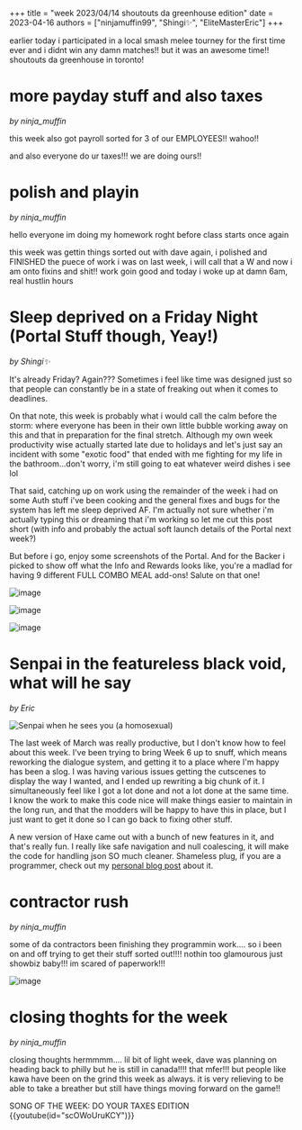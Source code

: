 +++
title = "week 2023/04/14 shoutouts da greenhouse edition"
date = 2023-04-16
authors = ["ninjamuffin99", "Shingi✨", "EliteMasterEric"]
+++

earlier today i participated in a local smash melee tourney for the first time ever and i didnt win any damn matches!! but it was an awesome time!! shoutouts da greenhouse in toronto!
<!-- more -->
# more payday stuff and also taxes
*by ninja_muffin* 

this week also got payroll sorted for 3 of our EMPLOYEES!! wahoo!! 

and also everyone do ur taxes!!! we are doing ours!!
    
# polish and playin
*by ninja_muffin* 

hello everyone im doing my homework roght before class starts once again

this week was gettin things sorted out with dave again, i polished and FINISHED the puece of work i was on last week, i will call that a W and now i am onto fixins and shit!! work goin good and today i woke up at damn 6am, real hustlin hours
    
# Sleep deprived on a Friday Night (Portal Stuff though, Yeay!)
*by Shingi✨* 

It's already Friday? Again??? Sometimes i feel like time was designed just so that people can constantly be in a state of freaking out when it comes to deadlines.

On that note, this week is probably what i would call the calm before the storm: where everyone has been in their own little bubble working away on this and that in preparation for the final stretch. Although my own week productivity wise actually started late due to holidays and let's just say an incident with some "exotic food" that ended with me fighting for my life in the bathroom...don't worry, i'm still going to eat whatever weird dishes i see lol

That said, catching up on work using the remainder of the week i had on some Auth stuff i've been cooking and the general fixes and bugs for the system has left me sleep deprived AF.  I'm actually not sure whether i'm actually typing this or dreaming that i'm working so let me cut this post short (with info and probably the actual soft launch details of the Portal next week?)

But before i go, enjoy some screenshots of the Portal. And for the Backer i picked to show off what the Info and Rewards looks like, you're a madlad for having 9 different FULL COMBO MEAL add-ons! Salute on that one!

![image](https://cdn.discordapp.com/attachments/1096569886177763409/1096569886408462436/login.png)

![image](https://cdn.discordapp.com/attachments/1096569886177763409/1096569887134064732/backer_home_kinda.png)

![image](https://cdn.discordapp.com/attachments/1096569886177763409/1096569887415095356/settings_page.png)
    
# Senpai in the featureless black void, what will he say
*by Eric* 

![Senpai when he sees you (a homosexual)](https://www.newgrounds.com/dump/draw/f50a2c6af18d6a4524ae34fbc733baea)

The last week of March was really productive, but I don't know how to feel about this week. I've been trying to bring Week 6 up to snuff, which means reworking the dialogue system, and getting it to a place where I'm happy has been a slog. I was having various issues getting the cutscenes to display the way I wanted, and I ended up rewriting a big chunk of it. I simultaneously feel like I got a lot done and not a lot done at the same time. I know the work to make this code nice will make things easier to maintain in the long run, and that the modders will be happy to have this in place, but I just want to get it done so I can go back to fixing other stuff.

A new version of Haxe came out with a bunch of new features in it, and that's really fun. I really like safe navigation and null coalescing, it will make the code for handling json SO much cleaner. Shameless plug, if you are a programmer, check out my [personal blog post](https://www.elitemastereric.com/Haxe-430/) about it.
    
# contractor rush
*by ninja_muffin* 

some of da contractors been finishing they programmin work.... so i been on and off trying to get their stuff sorted out!!!! nothin too glamourous just showbiz baby!!! im scared of paperwork!!!

![image](https://cdn.discordapp.com/attachments/1097032476074987640/1097032476209193001/kirby.gif)
    
# closing thoghts for the week
*by ninja_muffin* 

closing thoughts hermmmm....
lil bit of light week, dave was planning on heading back to philly but he is still in canada!!!! that mfer!!! but people like kawa have been on the grind this week as always. it is very relieving to be able to take a breather but still have things moving forward on the game!! 

SONG OF THE WEEK: DO YOUR TAXES EDITION
{{youtube(id="scOWoUruKCY")}}
    

